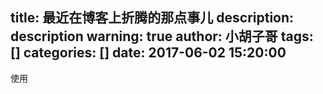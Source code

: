 title: 最近在博客上折腾的那点事儿
description: description
warning: true
author: 小胡子哥
tags: []
categories: []
date: 2017-06-02 15:20:00
---
使用 